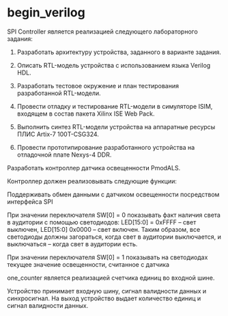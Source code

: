 # begin_verilog
SPI Controller является реализацией следующего лабораторного задания:

1. Разработать архитектуру устройства, заданного в варианте задания.

2. Описать RTL-модель устройства с использованием языка Verilog HDL.

3. Разработать тестовое окружение и план тестирования разработанной RTL-модели.

4. Провести отладку и тестирование RTL-модели в симуляторе ISIM, входящем в состав пакета Xilinx ISE Web Pack.

5. Выполнить синтез RTL-модели устройства на аппаратные ресурсы ПЛИС Artix-7 100T-CSG324.

6. Провести прототипирование разработанного устройства на отладочной плате Nexys-4 DDR.


Разработать контроллер датчика освещенности PmodALS.

Контроллер должен реализовывать следующие функции:

  Поддерживать обмен данными с датчиком освещенности посредством интерфейса SPI
  
  При значении переключателя SW[0] = 0 показывать факт наличия света в аудитории с помощью светодиодов: LED[15:0] = 0xFFFF – свет выключен,
  LED[15:0] 0x0000 – свет включен. Таким образом, все светодиоды должны загораться, когда свет в аудитории выключается,
  и выключаться – когда свет в аудитории есть.
  
  При значении переключателя SW[0] = 1 показывать на светодиодах текущее значение освещенности, считанное с датчика
  
one_counter является реализацией счетчика единиц во входной шине. 

Устройство принимает входную шину, сигнал валидности данных и синхросигнал. На выход устройство выдает количество единиц и сигнал валидности данных.
